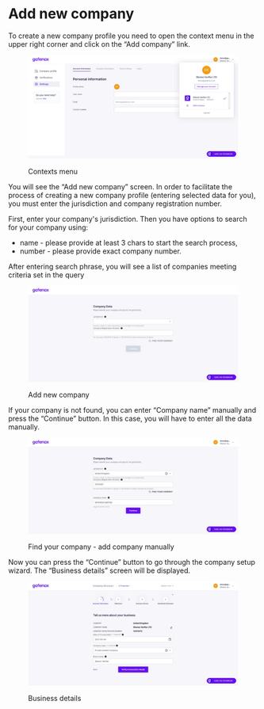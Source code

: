 # Add new company

To create a new company profile you need to open the context menu in the upper right corner and click on the “Add company” link.

<figure><img src="../../.gitbook/assets/settings_manage.png" alt="Contexts menu"><figcaption><p>Contexts menu</p></figcaption></figure>

You will see the “Add new company” screen. In order to facilitate the process of creating a new company profile (entering selected data for you), you must enter the jurisdiction and company registration number.

First, enter your company's jurisdiction. Then you have options to search for your company using:

* name - please provide at least 3 chars to start the search process,
* number - please provide exact company number.

After entering search phrase, you will see a list of companies meeting criteria set in the query

<figure><img src="../../.gitbook/assets/company_add.png" alt="Add new company"><figcaption><p>Add new company</p></figcaption></figure>

If your company is not found, you can enter “Company name” manually and press the “Continue” button. In this case, you will have to enter all the data manually.

<figure><img src="../../.gitbook/assets/company_add3.png" alt="Find your company - check results"><figcaption><p>Find your company - add company manually</p></figcaption></figure>

Now you can press the “Continue” button to go through the company setup wizard. The “Business details” screen will be displayed.

<figure><img src="../../.gitbook/assets/basic_data.png" alt="Company details - basic data"><figcaption><p>Business details</p></figcaption></figure>
